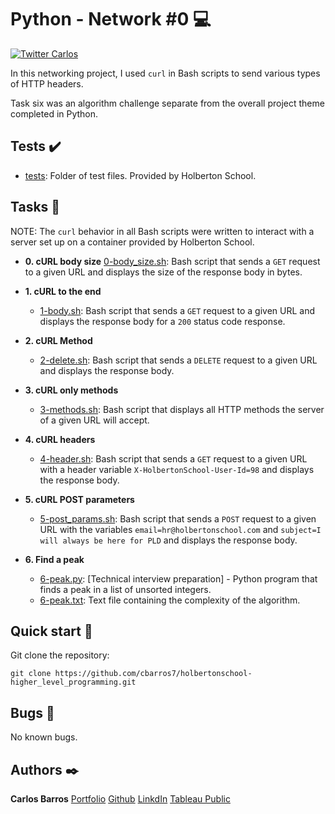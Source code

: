 # Python - Network #0 :computer:
[![Twitter Carlos](https://img.shields.io/twitter/follow/cbarros27?label=CarlosBarros&style=social)](https://twitter.com/cbarros27)

In this networking project, I used `curl` in Bash scripts to send various types
of HTTP headers. 

Task six was an algorithm challenge separate from the overall project theme
completed in Python.

## Tests :heavy_check_mark:

* [tests](./tests): Folder of test files. Provided by Holberton School.

## Tasks :page_with_curl:

NOTE: The `curl` behavior in all Bash scripts were written to interact with a
server set up on a container provided by Holberton School.

* **0. cURL body size**
  [0-body_size.sh](./0-body_size.sh): Bash script that sends a `GET` request to
  a given URL and displays the size of the response body in bytes.

* **1. cURL to the end**
  * [1-body.sh](./1-body.sh): Bash script that sends a `GET` request to a given
  URL and displays the response body for a `200` status code response.

* **2. cURL Method**
  * [2-delete.sh](./2-delete.sh): Bash script that sends a `DELETE` request to
  a given URL and displays the response body.

* **3. cURL only methods**
  * [3-methods.sh](./3-methods.sh): Bash script that displays all HTTP methods
  the server of a given URL will accept.

* **4. cURL headers**
  * [4-header.sh](./4-header.sh): Bash script that sends a `GET` request to a
  given URL with a header variable `X-HolbertonSchool-User-Id=98` and displays
  the response body.

* **5. cURL POST parameters**
  * [5-post_params.sh](./5-post_params.sh): Bash script that sends a `POST`
  request to a given URL with the variables `email=hr@holbertonschool.com` and
  `subject=I will always be here for PLD` and displays the response body.

* **6. Find a peak**
  * [6-peak.py](./6-peak.py): [Technical interview preparation] - Python
  program that finds a peak in a list of unsorted integers.
  * [6-peak.txt](./6-peak.txt): Text file containing the complexity of the
  algorithm.

## Quick start :runner:
Git clone the repository:

```
git clone https://github.com/cbarros7/holbertonschool-higher_level_programming.git
```

## Bugs :loudspeaker:
No known bugs.


## Authors :black_nib:
**Carlos Barros** [Portfolio](https://carlosbarros.netlify.app/)
                  [Github](https://github.com/cbarros7)
                  [LinkdIn](https://www.linkedin.com/in/carlosbarros7/)
                  [Tableau Public](https://public.tableau.com/profile/carlos.barros#!/?newProfile=&activeTab=0)
